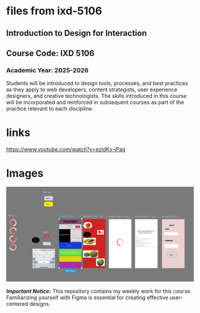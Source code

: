 # files from ixd-5106

## Introduction to Design for Interaction
## Course Code: IXD 5106

### Academic Year: 2025-2026

Students will be introduced to design tools, processes, and best practices as they apply to web developers, content strategists, user experience designers, and creative technologists. The skills introduced in this course will be incorporated and reinforced in subsequent courses as part of the practice relevant to each discipline.

# links
https://www.youtube.com/watch?v=ezldKx-jPag

# Images
![Figma Interface](Figma.png)

***Important Notice:*** This repository contains my weekly work for this course. Familiarizing yourself with Figma is essential for creating effective user-centered designs.

